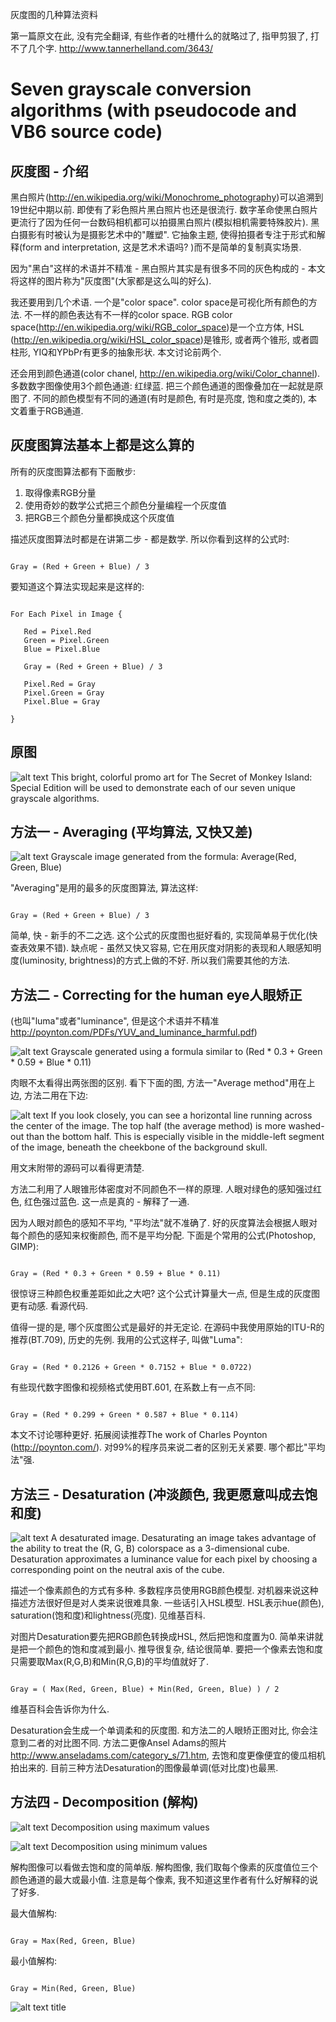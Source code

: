 灰度图的几种算法资料

第一篇原文在此, 没有完全翻译, 有些作者的吐槽什么的就略过了, 指甲剪狠了, 打不了几个字. 
http://www.tannerhelland.com/3643/

# Seven grayscale conversion algorithms (with pseudocode and VB6 source code)

## 灰度图 - 介绍

黑白照片(http://en.wikipedia.org/wiki/Monochrome_photography)可以追溯到19世纪中期以前. 即使有了彩色照片黑白照片也还是很流行. 数字革命使黑白照片更流行了因为任何一台数码相机都可以拍摄黑白照片(模拟相机需要特殊胶片). 黑白摄影有时被认为是摄影艺术中的"雕塑". 它抽象主题, 使得拍摄者专注于形式和解释(form and interpretation, 这是艺术术语吗? )而不是简单的复制真实场景. 

因为"黑白"这样的术语并不精准 - 黑白照片其实是有很多不同的灰色构成的 - 本文将这样的图片称为"灰度图"(大家都是这么叫的好么). 

我还要用到几个术语. 一个是"color space". color space是可视化所有颜色的方法. 不一样的颜色表达有不一样的color space. RGB color space(http://en.wikipedia.org/wiki/RGB_color_space)是一个立方体, HSL (http://en.wikipedia.org/wiki/HSL_color_space)是锥形, 或者两个锥形, 或者圆柱形, YIQ和YPbPr有更多的抽象形状. 本文讨论前两个. 

还会用到颜色通道(color chanel, http://en.wikipedia.org/wiki/Color_channel). 多数数字图像使用3个颜色通道: 红绿蓝. 把三个颜色通道的图像叠加在一起就是原图了. 不同的颜色模型有不同的通道(有时是颜色, 有时是亮度, 饱和度之类的), 本文着重于RGB通道. 

## 灰度图算法基本上都是这么算的

所有的灰度图算法都有下面散步: 

1. 取得像素RGB分量
2. 使用奇妙的数学公式把三个颜色分量编程一个灰度值
3. 把RGB三个颜色分量都换成这个灰度值

描述灰度图算法时都是在讲第二步 - 都是数学. 所以你看到这样的公式时:

<pre><code>
Gray = (Red + Green + Blue) / 3
</code></pre>

要知道这个算法实现起来是这样的: 

<pre><code>
For Each Pixel in Image {

   Red = Pixel.Red
   Green = Pixel.Green
   Blue = Pixel.Blue

   Gray = (Red + Green + Blue) / 3

   Pixel.Red = Gray
   Pixel.Green = Gray
   Pixel.Blue = Gray

}
</code></pre>

## 原图

![alt text](http://www.tannerhelland.com/wp-content/uploads/Secret_of_Monkey_Island-600x375.jpg "This bright, colorful promo art for The Secret of Monkey Island: Special Edition will be used to demonstrate each of our seven unique grayscale algorithms.")
This bright, colorful promo art for The Secret of Monkey Island: Special Edition will be used to demonstrate each of our seven unique grayscale algorithms.

## 方法一 - Averaging (平均算法, 又快又差)

![alt text](http://www.tannerhelland.com/wp-content/uploads/grayscale_average-600x375.png "Grayscale image generated from the formula: Average(Red, Green, Blue).")
Grayscale image generated from the formula: Average(Red, Green, Blue)

"Averaging"是用的最多的灰度图算法, 算法这样: 

<pre><code>
Gray = (Red + Green + Blue) / 3
</code></pre>

简单, 快 - 新手的不二之选. 这个公式的灰度图也挺好看的, 实现简单易于优化(快查表效果不错). 缺点呢 - 虽然又快又容易, 它在用灰度对阴影的表现和人眼感知明度(luminosity, brightness)的方式上做的不好. 所以我们需要其他的方法. 

## 方法二 - Correcting for the human eye人眼矫正

(也叫"luma"或者"luminance", 但是这个术语并不精准<http://poynton.com/PDFs/YUV_and_luminance_harmful.pdf>)

![alt text](http://www.tannerhelland.com/3643/grayscale-image-algorithm-vb6/grayscale_humaneye/ "Grayscale generated using a formula similar to (Red * 0.3 + Green * 0.59 + Blue * 0.11)")
Grayscale generated using a formula similar to (Red * 0.3 + Green * 0.59 + Blue * 0.11)

肉眼不太看得出两张图的区别. 看下下面的图, 方法一"Average method"用在上边, 方法二用在下边: 

![alt text](http://www.tannerhelland.com/wp-content/uploads/grayscale_average_and_humaneye-600x375.png "If you look closely, you can see a horizontal line running across the center of the image. The top half (the average method) is more washed-out than the bottom half. This is especially visible in the middle-left segment of the image, beneath the cheekbone of the background skull.")
If you look closely, you can see a horizontal line running across the center of the image. The top half (the average method) is more washed-out than the bottom half. This is especially visible in the middle-left segment of the image, beneath the cheekbone of the background skull.

用文末附带的源码可以看得更清楚. 

方法二利用了人眼锥形体密度对不同颜色不一样的原理. 人眼对绿色的感知强过红色, 红色强过蓝色. 这一点是真的 - 解释了一通. 

因为人眼对颜色的感知不平均, "平均法"就不准确了. 好的灰度算法会根据人眼对每个颜色的感知来权衡颜色, 而不是平均分配. 下面是个常用的公式(Photoshop, GIMP): 

<pre><code>
Gray = (Red * 0.3 + Green * 0.59 + Blue * 0.11)
</code></pre>

很惊讶三种颜色权重差距如此之大吧? 这个公式计算量大一点, 但是生成的灰度图更有动感. 看源代码. 

值得一提的是, 哪个灰度图公式是最好的并无定论. 在源码中我使用原始的ITU-R的推荐(BT.709), 历史的先例. 我用的公式这样子, 叫做"Luma": 

<pre><code>
Gray = (Red * 0.2126 + Green * 0.7152 + Blue * 0.0722)
</code></pre>

有些现代数字图像和视频格式使用BT.601, 在系数上有一点不同:

<pre><code>
Gray = (Red * 0.299 + Green * 0.587 + Blue * 0.114)
</code></pre>

本文不讨论哪种更好. 拓展阅读推荐The work of Charles Poynton (http://poynton.com/). 对99%的程序员来说二者的区别无关紧要. 哪个都比"平均法"强. 

## 方法三 - Desaturation (冲淡颜色, 我更愿意叫成去饱和度)

![alt text](http://www.tannerhelland.com/wp-content/uploads/grayscale_desaturate-600x375.png "A desaturated image. Desaturating an image takes advantage of the ability to treat the (R, G, B) colorspace as a 3-dimensional cube. Desaturation approximates a luminance value for each pixel by choosing a corresponding point on the neutral axis of the cube.")
A desaturated image. Desaturating an image takes advantage of the ability to treat the (R, G, B) colorspace as a 3-dimensional cube. Desaturation approximates a luminance value for each pixel by choosing a corresponding point on the neutral axis of the cube.

描述一个像素颜色的方式有多种. 多数程序员使用RGB颜色模型. 对机器来说这种描述方法很好但是对人类来说很难具象. 一些话引入HSL模型. HSL表示hue(颜色), saturation(饱和度)和lightness(亮度). 见维基百科. 

对图片Desaturation要先把RGB颜色转换成HSL, 然后把饱和度置为0. 简单来讲就是把一个颜色的饱和度减到最小. 推导很复杂, 结论很简单. 要把一个像素去饱和度只需要取Max(R,G,B)和Min(R,G,B)的平均值就好了. 

<pre><code>
Gray = ( Max(Red, Green, Blue) + Min(Red, Green, Blue) ) / 2
</code></pre>

维基百科会告诉你为什么. 

Desaturation会生成一个单调柔和的灰度图. 和方法二的人眼矫正图对比, 你会注意到二者的对比图不同. 方法二更像Ansel Adams的照片<http://www.anseladams.com/category_s/71.htm>, 去饱和度更像便宜的傻瓜相机拍出来的. 目前三种方法Desaturation的图像最单调(低对比度)也最黑. 

## 方法四 - Decomposition (解构)

![alt text](http://www.tannerhelland.com/wp-content/uploads/grayscale_decompose_max-600x375.png "Decomposition using maximum values")
Decomposition using maximum values

![alt text](http://www.tannerhelland.com/3643/grayscale-image-algorithm-vb6/grayscale_decompose_min/ "Decomposition using minimum values")
Decomposition using minimum values

解构图像可以看做去饱和度的简单版. 解构图像, 我们取每个像素的灰度值位三个颜色通道的最大或最小值. 注意是每个像素, 我不知道这里作者有什么好解释的说了好多. 

最大值解构: 

<pre><code>
Gray = Max(Red, Green, Blue)
</code></pre>

最小值解构: 

<pre><code>
Gray = Min(Red, Green, Blue)
</code></pre>



![alt text](link "title")
title
